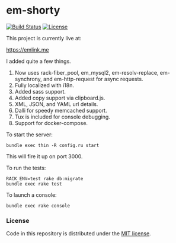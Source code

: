 # em-shorty

[![Build Status](https://img.shields.io/travis/zquestz/em-shorty.svg)](https://travis-ci.com/zquestz/em-shorty)
[![License](https://img.shields.io/github/license/zquestz/em-shorty.svg)](https://github.com/zquestz/em-shorty/blob/master/LICENSE)



This project is currently live at:

https://emlink.me

I added quite a few things.

1. Now uses rack-fiber_pool, em_mysql2, em-resolv-replace, em-synchrony, and em-http-request for async requests.
2. Fully localized with i18n.
3. Added sass support.
4. Added copy support via clipboard.js.
5. XML, JSON, and YAML url details.
6. Dalli for speedy memcached support.
7. Tux is included for console debugging.
8. Support for docker-compose.

To start the server:

```
bundle exec thin -R config.ru start
```

This will fire it up on port 3000.

To run the tests:

```
RACK_ENV=test rake db:migrate
bundle exec rake test
```

To launch a console:

```
bundle exec rake console
```

### License

Code in this repository is distributed under the [MIT license](/LICENSE).
